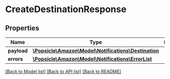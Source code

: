 # CreateDestinationResponse

## Properties
Name | Type | Description | Notes
------------ | ------------- | ------------- | -------------
**payload** | [**\Popsicle\Amazon\Model\Notifications\Destination**](Destination.md) |  | [optional] 
**errors** | [**\Popsicle\Amazon\Model\Notifications\ErrorList**](ErrorList.md) |  | [optional] 

[[Back to Model list]](../../README.md#documentation-for-models) [[Back to API list]](../../README.md#documentation-for-api-endpoints) [[Back to README]](../../README.md)

